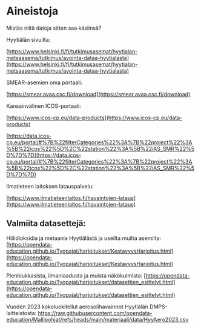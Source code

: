 # Aineistoja

Mistäs niitä datoja sitten saa käsiinsä?

Hyytiälän sivuilta:

[https://www.helsinki.fi/fi/tutkimusasemat/hyytialan-metsaasema/tutkimus/avointa-dataa-hyytialasta](https://www.helsinki.fi/fi/tutkimusasemat/hyytialan-metsaasema/tutkimus/avointa-dataa-hyytialasta)

SMEAR-asemien oma portaali:

[https://smear.avaa.csc.fi/download](https://smear.avaa.csc.fi/download)

Kansainvälinen ICOS-portaali:

[https://www.icos-cp.eu/data-products](https://www.icos-cp.eu/data-products)

[https://data.icos-cp.eu/portal/#%7B%22filterCategories%22%3A%7B%22project%22%3A%5B%22icos%22%5D%2C%22station%22%3A%5B%22iAS_SMR%22%5D%7D%7D](https://data.icos-cp.eu/portal/#%7B%22filterCategories%22%3A%7B%22project%22%3A%5B%22icos%22%5D%2C%22station%22%3A%5B%22iAS_SMR%22%5D%7D%7D)

Ilmatieteen laitoksen latauspalvelu:

[https://www.ilmatieteenlaitos.fi/havaintojen-lataus](https://www.ilmatieteenlaitos.fi/havaintojen-lataus)

## Valmiita datasettejä:

Hiilidioksidia ja metaania Hyytiälästä ja useilta muilta asemilta: [https://opendata-education.github.io/Tyopajat/harjoitukset/KestavyysHarjoitus.html](https://opendata-education.github.io/Tyopajat/harjoitukset/KestavyysHarjoitus.html)

Pienhiukkasista, ilmanlaadusta ja muista näkökulmista: [https://opendata-education.github.io/Tyopajat/harjoitukset/datasettien_esittelyt.html](https://opendata-education.github.io/Tyopajat/harjoitukset/datasettien_esittelyt.html)

Vuoden 2023 kokoluokitellut aerosolihavainnot Hyytiälän DMPS-laitteistosta: https://raw.githubusercontent.com/opendata-education/Mallipohjat/refs/heads/main/materiaali/data/HyyAero2023.csv
